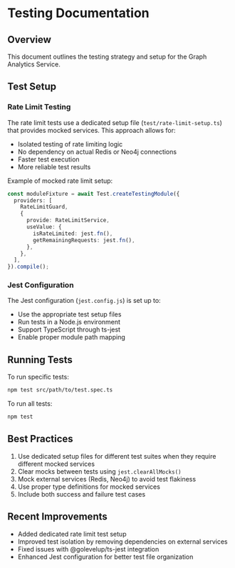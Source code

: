# Testing Documentation

## Overview
This document outlines the testing strategy and setup for the Graph Analytics Service.

## Test Setup

### Rate Limit Testing
The rate limit tests use a dedicated setup file (`test/rate-limit-setup.ts`) that provides mocked services. This approach allows for:
- Isolated testing of rate limiting logic
- No dependency on actual Redis or Neo4j connections
- Faster test execution
- More reliable test results

Example of mocked rate limit setup:
```typescript
const moduleFixture = await Test.createTestingModule({
  providers: [
    RateLimitGuard,
    {
      provide: RateLimitService,
      useValue: {
        isRateLimited: jest.fn(),
        getRemainingRequests: jest.fn(),
      },
    },
  ],
}).compile();
```

### Jest Configuration
The Jest configuration (`jest.config.js`) is set up to:
- Use the appropriate test setup files
- Run tests in a Node.js environment
- Support TypeScript through ts-jest
- Enable proper module path mapping

## Running Tests
To run specific tests:
```bash
npm test src/path/to/test.spec.ts
```

To run all tests:
```bash
npm test
```

## Best Practices
1. Use dedicated setup files for different test suites when they require different mocked services
2. Clear mocks between tests using `jest.clearAllMocks()`
3. Mock external services (Redis, Neo4j) to avoid test flakiness
4. Use proper type definitions for mocked services
5. Include both success and failure test cases

## Recent Improvements
- Added dedicated rate limit test setup
- Improved test isolation by removing dependencies on external services
- Fixed issues with @golevelup/ts-jest integration
- Enhanced Jest configuration for better test file organization